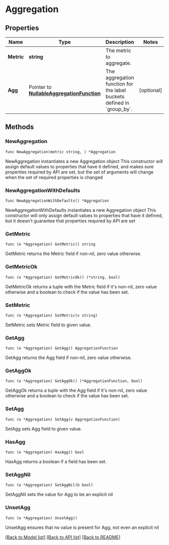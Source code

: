# Aggregation

## Properties

Name | Type | Description | Notes
------------ | ------------- | ------------- | -------------
**Metric** | **string** | The metric to aggregate. | 
**Agg** | Pointer to [**NullableAggregationFunction**](AggregationFunction.md) | The aggregation function for the label buckets defined in &#x60;group_by&#x60;. | [optional] 

## Methods

### NewAggregation

`func NewAggregation(metric string, ) *Aggregation`

NewAggregation instantiates a new Aggregation object
This constructor will assign default values to properties that have it defined,
and makes sure properties required by API are set, but the set of arguments
will change when the set of required properties is changed

### NewAggregationWithDefaults

`func NewAggregationWithDefaults() *Aggregation`

NewAggregationWithDefaults instantiates a new Aggregation object
This constructor will only assign default values to properties that have it defined,
but it doesn't guarantee that properties required by API are set

### GetMetric

`func (o *Aggregation) GetMetric() string`

GetMetric returns the Metric field if non-nil, zero value otherwise.

### GetMetricOk

`func (o *Aggregation) GetMetricOk() (*string, bool)`

GetMetricOk returns a tuple with the Metric field if it's non-nil, zero value otherwise
and a boolean to check if the value has been set.

### SetMetric

`func (o *Aggregation) SetMetric(v string)`

SetMetric sets Metric field to given value.


### GetAgg

`func (o *Aggregation) GetAgg() AggregationFunction`

GetAgg returns the Agg field if non-nil, zero value otherwise.

### GetAggOk

`func (o *Aggregation) GetAggOk() (*AggregationFunction, bool)`

GetAggOk returns a tuple with the Agg field if it's non-nil, zero value otherwise
and a boolean to check if the value has been set.

### SetAgg

`func (o *Aggregation) SetAgg(v AggregationFunction)`

SetAgg sets Agg field to given value.

### HasAgg

`func (o *Aggregation) HasAgg() bool`

HasAgg returns a boolean if a field has been set.

### SetAggNil

`func (o *Aggregation) SetAggNil(b bool)`

 SetAggNil sets the value for Agg to be an explicit nil

### UnsetAgg
`func (o *Aggregation) UnsetAgg()`

UnsetAgg ensures that no value is present for Agg, not even an explicit nil

[[Back to Model list]](../README.md#documentation-for-models) [[Back to API list]](../README.md#documentation-for-api-endpoints) [[Back to README]](../README.md)


